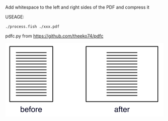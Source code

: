 Add whitespace to the left and right sides of the PDF and compress it

USEAGE:

```fish
./process.fish ./xxx.pdf
```

pdfc.py from https://github.com/theeko74/pdfc

![example](pic.svg)

